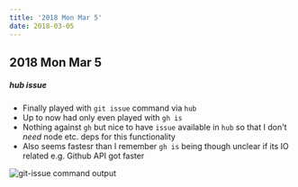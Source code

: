 ```yaml
---
title: '2018 Mon Mar 5'
date: 2018-03-05
---
```


## 2018 Mon Mar 5

##### hub issue

- Finally played with `git issue` command via `hub`
- Up to now had only even played with `gh is`
- Nothing against `gh` but nice to have `issue` available in `hub` so that I don't _need_ node etc. deps for this functionality
- Also seems fastesr than I remember `gh is` being though unclear if its IO related e.g. Github API got faster

![git-issue command output](./assets/git-issue.png)
